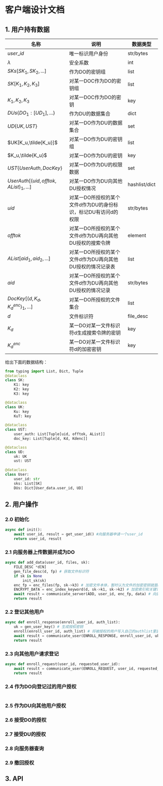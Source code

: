 # 客户端设计文档

## 1. 用户持有数据

| 名称                                 | 说明                                                         | 数据类型      |
| ------------------------------------ | ------------------------------------------------------------ | ------------- |
| $user\_id$                           | 唯一标识用户身份                                             | str/bytes     |
| $\lambda$                            | 安全系数                                                     | int           |
| $SKs[SK_1,SK_2,...]$                 | 作为DO的密钥组                                               | list          |
| $SK[K_1,K_2,K_3]$                    | 对某一DOC作为DO的密钥组                                      | list          |
| $K_1,K_2,K_3$                        | 对某一DOC作为DO的密钥                                        | key           |
| $DUs\{DO_1:[UD_1],...\}$             | 作为DU的数据集合                                             | dict          |
| $UD\{UK,UST\}$                       | 对某一DO作为DU的数据集合                                     | set           |
| $UK[K_u,\tilde{K_u}]$                | 对某一DO作为DU的密钥组                                       | list          |
| $K_u,\tilde{K_u}$                    | 对某一DO作为DU的密钥                                         | key           |
| $UST\{UserAuth,DocKey\}$             | 对某一DO作为DU的权限数据                                     | set           |
| $UserAuth[(uid,offtok,AList)_1,...]$ | 对某一DO作为DU向其他DU授权情况                               | hashlist/dict |
| $uid$                                | 对某一DO所授权的某个文件d作为DU的身份标识，标记DU有访问d的权限 | str/bytes     |
| $offtok$                             | 对某一DO所授权的某个文件d作为DU再向其他DU授权的搜索令牌      | element       |
| $AList[aid_1,aid_2,...]$             | 对某一DO所授权的某个文件d作为DU再向其他DU授权的情况记录表    | list          |
| $aid$                                | 对某一DO所授权的某个文件d作为DU再向其他DU授权的情况记录      | str/bytes     |
| $DocKey[(d,K_d,K_d^{enc})_1,...]$    | 对某一DO所授权的文件集合                                     | list          |
| $d$                                  | 文件标识符                                                   | file_desc     |
| $K_d$                                | 某一DO对某一文件标识符d生成搜索令牌的密钥                    | key           |
| $K_d^{enc}$                          | 某一DO对某一文件标识符d的加密密钥                            | key           |

给出下面的数据结构：

```python
from typing import List, Dict, Tuple
@dataclass
class SK:
    K1: key
    K2: key
    K3: key

@dataclass
class UK:
    Ku: key
    KuT: key
    
@dataclass
class UST:
    user_auth: List[Tuple[uid, offtok, AList]]
    doc_key: List[Tuple[d, Kd, Kdenc]]

@dataclass
class UD:
    uk: UK
    ust: UST
    
@dataclass
class User:
    user_id: str
    sks: List[SK]
    DUs: Dict[User_data.user_id, UD]
```

## 2. 用户操作

### 2.0 初始化

```python
async def init():
    await user_id, result = get_user_id() #向服务器申请一个user_id
    return user_id, result
```

### 2.1 向服务器上传数据并成为DO

```python
async def add_data(user_id, files, sk):
    FILE_DESC *d[N]
    gen_file_desc(d, fp) # 获取文件标识符
    if sk is None 
        init_sk(sk)
    enc_fp = enc_files(fp, sk->k3) # 加密文件本体，暂时认为文件的加密密钥就是K_d^enc
    ENCRYPT_DATA = enc_index_keyword(d, sk->k1, sk->k2) # 加密索引和关键词，但还没有想好用什么结构存储
    await result = communicate_server(ADD, user_id, enc_fp, data) # 向服务器提交加密文件和加密索引，并返回通讯结果
    return result
```

### 2.2 登记其他用户

```python
async def enroll_response(enroll_user_id, auth_list):
    uk = gen_user_key() # 生成授权密钥
    enroll(enroll_user_id, auth_list) # 将被授权的用户写入自己的authlist里面
    await result = communicate_user(ENROLL_RESPONSE, enroll_user_id, uk) # 向申请授权的用户发送授权密钥并返回结果
    return result
```

### 2.3 向其他用户请求登记

```python
async def enroll_request(user_id, requested_user_id):
	await result = communicate_user(ENROLL_REQUEST, user_id, requested_user_id)
    return result
```

### 2.4 作为DO向登记过的用户授权

```

```



### 2.5 作为DU向其他用户授权

### 2.6 接受DO的授权

### 2.7 接受DU的授权

### 2.8 向服务器查询

### 2.9 撤回授权

## 3. API